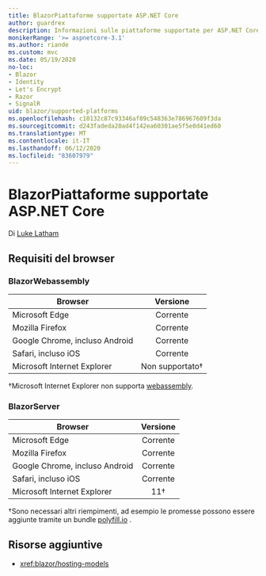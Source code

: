 ```yaml
---
title: BlazorPiattaforme supportate ASP.NET Core
author: guardrex
description: Informazioni sulle piattaforme supportate per ASP.NET Core Blazor .
monikerRange: '>= aspnetcore-3.1'
ms.author: riande
ms.custom: mvc
ms.date: 05/19/2020
no-loc:
- Blazor
- Identity
- Let's Encrypt
- Razor
- SignalR
uid: blazor/supported-platforms
ms.openlocfilehash: c10132c87c93346af89c548363e786967609f3da
ms.sourcegitcommit: d243fadeda20ad4f142ea60301ae5f5e0d41ed60
ms.translationtype: MT
ms.contentlocale: it-IT
ms.lasthandoff: 06/12/2020
ms.locfileid: "83607979"
---
```

# <a name="aspnet-core-blazor-supported-platforms"></a>BlazorPiattaforme supportate ASP.NET Core

Di [Luke Latham](https://github.com/guardrex)

## <a name="browser-requirements"></a>Requisiti del browser

### <a name="blazor-webassembly"></a>BlazorWebassembly

| Browser                          | Versione               |
| -------------------------------- | :-------------------: |
| Microsoft Edge                   | Corrente               |
| Mozilla Firefox                  | Corrente               |
| Google Chrome, incluso Android | Corrente               |
| Safari, incluso iOS            | Corrente               |
| Microsoft Internet Explorer      | Non supportato&dagger; |

&dagger;Microsoft Internet Explorer non supporta [webassembly](https://webassembly.org).

### <a name="blazor-server"></a>BlazorServer

| Browser                          | Versione    |
| -------------------------------- | :--------: |
| Microsoft Edge                   | Corrente    |
| Mozilla Firefox                  | Corrente    |
| Google Chrome, incluso Android | Corrente    |
| Safari, incluso iOS            | Corrente    |
| Microsoft Internet Explorer      | 11&dagger; |

&dagger;Sono necessari altri riempimenti, ad esempio le promesse possono essere aggiunte tramite un bundle [polyfill.io](https://polyfill.io/v3/) .

## <a name="additional-resources"></a>Risorse aggiuntive

* <xref:blazor/hosting-models>
